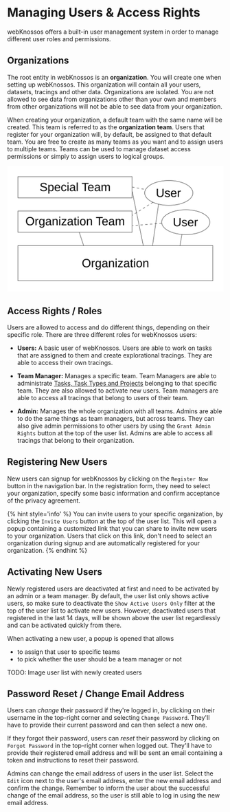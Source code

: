 # Managing Users & Access Rights

webKnossos offers a built-in user management system in order to manage different user roles and permissions.


## Organizations

The root entity in webKnossos is an **organization**.
You will create one when setting up webKnossos.
This organization will contain all your users, datasets, tracings and other data.
Organizations are isolated.
You are not allowed to see data from organizations other than your own and members from other organizations will not be able to see data from your organization.

When creating your organization, a default team with the same name will be created.
This team is referred to as the **organization team**.
Users that register for your organization will, by default, be assigned to that default team.
You are free to create as many teams as you want and to assign users to multiple teams.
Teams can be used to manage dataset access permissions or simply to assign users to logical groups.

![Organizations, Teams and Users](images/teams.png)


## Access Rights / Roles

Users are allowed to access and do different things, depending on their specific role.
There are three different roles for webKnossos users:

  - __Users:__ A basic user of webKnossos. Users are able to work on tasks that are assigned to them and create explorational tracings. They are able to access their own tracings.

  - __Team Manager:__ Manages a specific team. Team Managers are able to administrate [Tasks, Task Types and Projects](./tasks.md) belonging to that specific team. They are also allowed to activate new users. Team managers are able to access all tracings that belong to users of their team.

  - __Admin:__ Manages the whole organization with all teams. Admins are able to do the same things as team managers, but across teams. They can also give admin permissions to other users by using the `Grant Admin Rights` button at the top of the user list. Admins are able to access all tracings that belong to their organization.

## Registering New Users

New users can signup for webKnossos by clicking on the `Register Now` button in the navigation bar.
In the registration form, they need to select your organization, specify some basic information and confirm acceptance of the privacy agreement.

{% hint style='info' %}
You can invite users to your specific organization, by clicking the `Invite Users` button at the top of the user list. This will open a popup containing a customized link that you can share to invite new users to your organization.
Users that click on this link, don't need to select an organization during signup and are automatically registered for your organization.
{% endhint %}


## Activating New Users

Newly registered users are deactivated at first and need to be activated by an admin or a team manager.
By default, the user list only shows active users, so make sure to deactivate the `Show Active Users Only` filter at the top of the user list to activate new users.
However, deactivated users that registered in the last 14 days, will be shown above the user list regardlessly and can be activated quickly from there.

When activating a new user, a popup is opened that allows
  - to assign that user to specific teams
  - to pick whether the user should be a team manager or not

TODO: Image user list with newly created users


## Password Reset / Change Email Address

Users can _change_ their password if they're logged in, by clicking on their username in the top-right corner and selecting `Change Password`. They'll have to provide their current password and can then select a new one.

If they forgot their password, users can _reset_ their password by clicking on `Forgot Password` in the top-right corner when logged out. They'll have to provide their registered email address and will be sent an email containing a token and instructions to reset their password.

Admins can change the email address of users in the user list. Select the `Edit` icon next to the user's email address, enter the new email address and confirm the change. Remember to inform the user about the successful change of the email address, so the user is still able to log in using the new email address.
